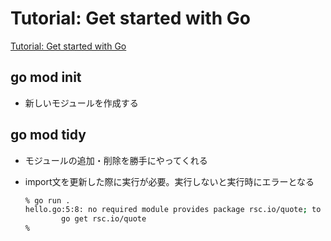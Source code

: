 # Tutorial: Get started with Go

[Tutorial: Get started with Go](https://go.dev/doc/tutorial/getting-started)

## go mod init

- 新しいモジュールを作成する

## go mod tidy

- モジュールの追加・削除を勝手にやってくれる
- import文を更新した際に実行が必要。実行しないと実行時にエラーとなる

   ```sh
   % go run .
   hello.go:5:8: no required module provides package rsc.io/quote; to add it:
           go get rsc.io/quote
   %
   ```
